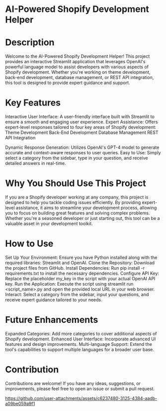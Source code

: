 # AI-Powered Shopify Development Helper

# Description
Welcome to the AI-Powered Shopify Development Helper! This project provides an interactive Streamlit application that leverages OpenAI's powerful language model to assist developers with various aspects of Shopify development. Whether you're working on theme development, back-end development, database management, or REST API integration, this tool is designed to provide expert guidance and support.

# Key Features

Interactive User Interface: A user-friendly interface built with Streamlit to ensure a smooth and engaging user experience.
Expert Assistance: Offers expert-level responses tailored to four key areas of Shopify development:
Theme Development
Back-End Development
Database Management
REST API Integration



Dynamic Response Generation: Utilizes OpenAI's GPT-4 model to generate accurate and context-aware responses to user queries.
Easy to Use: Simply select a category from the sidebar, type in your question, and receive detailed answers in real-time.

# Why You Should Use This Project

If you are a Shopify developer working at any company, this project is designed to help you tackle coding issues efficiently. By providing expert-level assistance, it aims to streamline your development process, allowing you to focus on building great features and solving complex problems. Whether you're a seasoned developer or just starting out, this tool can be a valuable asset in your development toolkit.

# How to Use

Set Up Your Environment: Ensure you have Python installed along with the required libraries: Streamlit and OpenAI.
Clone the Repository: Download the project files from GitHub.
Install Dependencies: Run pip install -r requirements.txt to install the necessary dependencies.
Configure API Key: Replace the placeholder my_key in the script with your actual OpenAI API key.
Run the Application: Execute the script using streamlit run <script_name>.py and open the provided local URL in your web browser.
Interact: Select a category from the sidebar, input your questions, and receive expert guidance tailored to your needs.

# Future Enhancements

Expanded Categories: Add more categories to cover additional aspects of Shopify development.
Enhanced User Interface: Incorporate advanced UI features and design improvements.
Multi-language Support: Extend the tool's capabilities to support multiple languages for a broader user base.

# Contribution

Contributions are welcome! If you have any ideas, suggestions, or improvements, please feel free to open an issue or submit a pull request.



https://github.com/user-attachments/assets/c6237480-3125-4384-aadb-a09be059a9f1

